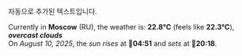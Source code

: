 
자동으로 추가된 텍스트입니다.

<!--START_SECTION:weather:moscow-->
Currently in **Moscow** (RU), the weather is: **22.8°C** (feels like **22.3°C**), ***overcast clouds***<br/>
On *August 10, 2025*, the *sun rises* at 🌅**04:51** and *sets* at 🌇**20:18**.
<!--END_SECTION:weather-->
